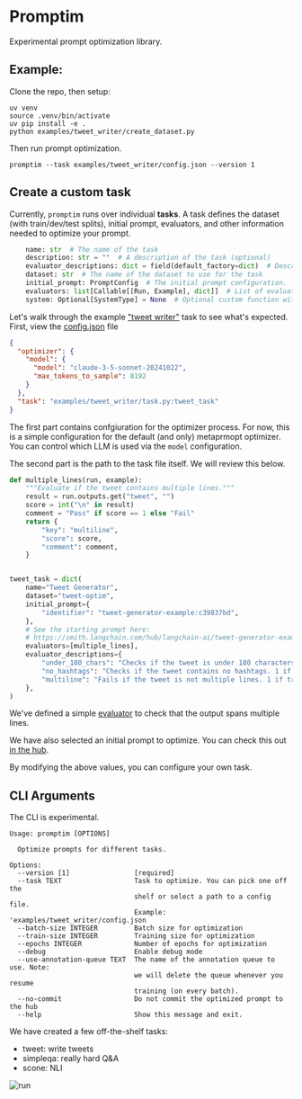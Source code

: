 # Promptim

Experimental prompt optimization library.

## Example:

Clone the repo, then setup:

```shell
uv venv
source .venv/bin/activate
uv pip install -e .
python examples/tweet_writer/create_dataset.py
```

Then run prompt optimization.

```shell
promptim --task examples/tweet_writer/config.json --version 1
```

## Create a custom task

Currently, `promptim` runs over individual **tasks**. A task defines the dataset (with train/dev/test splits), initial prompt, evaluators, and other information needed to optimize your prompt.

```python
    name: str  # The name of the task
    description: str = ""  # A description of the task (optional)
    evaluator_descriptions: dict = field(default_factory=dict)  # Descriptions of the evaluation metrics
    dataset: str  # The name of the dataset to use for the task
    initial_prompt: PromptConfig  # The initial prompt configuration.
    evaluators: list[Callable[[Run, Example], dict]]  # List of evaluation functions
    system: Optional[SystemType] = None  # Optional custom function with signature (current_prompt: ChatPromptTemplate, inputs: dict) -> outputs
```

Let's walk through the example ["tweet writer"](./examples/tweet_writer/task.py) task to see what's expected. First, view the [config.json](./examples/tweet_writer/config.json) file

```json
{
  "optimizer": {
    "model": {
      "model": "claude-3-5-sonnet-20241022",
      "max_tokens_to_sample": 8192
    }
  },
  "task": "examples/tweet_writer/task.py:tweet_task"
}
```

The first part contains confgiuration for the optimizer process. For now, this is a simple configuration for the default (and only) metaprmopt optimizer. You can control which LLM is used via the `model` configuration.

The second part is the path to the task file itself. We will review this below.

```python
def multiple_lines(run, example):
    """Evaluate if the tweet contains multiple lines."""
    result = run.outputs.get("tweet", "")
    score = int("\n" in result)
    comment = "Pass" if score == 1 else "Fail"
    return {
        "key": "multiline",
        "score": score,
        "comment": comment,
    }


tweet_task = dict(
    name="Tweet Generator",
    dataset="tweet-optim",
    initial_prompt={
        "identifier": "tweet-generator-example:c39837bd",
    },
    # See the starting prompt here:
    # https://smith.langchain.com/hub/langchain-ai/tweet-generator-example/c39837bd
    evaluators=[multiple_lines],
    evaluator_descriptions={
        "under_180_chars": "Checks if the tweet is under 180 characters. 1 if true, 0 if false.",
        "no_hashtags": "Checks if the tweet contains no hashtags. 1 if true, 0 if false.",
        "multiline": "Fails if the tweet is not multiple lines. 1 if true, 0 if false. 0 is bad.",
    },
)
```

We've defined a simple [evaluator](https://docs.smith.langchain.com/evaluation/how_to_guides/evaluation/evaluate_llm_application#use-custom-evaluators) to check that the output spans multiple lines.

We have also selected an initial prompt to optimize. You can check this out [in the hub](https://smith.langchain.com/hub/langchain-ai/tweet-generator-example/c39837bd).

By modifying the above values, you can configure your own task.

## CLI Arguments

The CLI is experimental.

```shell
Usage: promptim [OPTIONS]

  Optimize prompts for different tasks.

Options:
  --version [1]                [required]
  --task TEXT                  Task to optimize. You can pick one off the
                               shelf or select a path to a config file.
                               Example: 'examples/tweet_writer/config.json
  --batch-size INTEGER         Batch size for optimization
  --train-size INTEGER         Training size for optimization
  --epochs INTEGER             Number of epochs for optimization
  --debug                      Enable debug mode
  --use-annotation-queue TEXT  The name of the annotation queue to use. Note:
                               we will delete the queue whenever you resume
                               training (on every batch).
  --no-commit                  Do not commit the optimized prompt to the hub
  --help                       Show this message and exit.
```

We have created a few off-the-shelf tasks:

- tweet: write tweets
- simpleqa: really hard Q&A
- scone: NLI

![run](./static/optimizer.gif)
